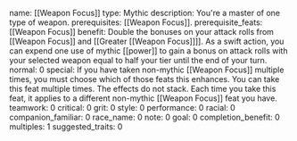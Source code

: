 name: [[Weapon Focus]]
type: Mythic
description: You're a master of one type of weapon.
prerequisites: [[Weapon Focus]].
prerequisite_feats: [[Weapon Focus]]
benefit: Double the bonuses on your attack rolls from [[Weapon Focus]] and [[Greater [[Weapon Focus]]]]. As a swift action, you can expend one use of mythic [[power]] to gain a bonus on attack rolls with your selected weapon equal to half your tier until the end of your turn.
normal: 0
special: If you have taken non-mythic [[Weapon Focus]] multiple times, you must choose which of those feats this enhances. You can take this feat multiple times. The effects do not stack. Each time you take this feat, it applies to a different non-mythic [[Weapon Focus]] feat you have.
teamwork: 0
critical: 0
grit: 0
style: 0
performance: 0
racial: 0
companion_familiar: 0
race_name: 0
note: 0
goal: 0
completion_benefit: 0
multiples: 1
suggested_traits: 0

